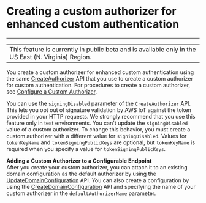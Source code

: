 # Creating a custom authorizer for enhanced custom authentication<a name="enhanced-custom-auth-create"></a>


****  

|  | 
| --- |
| This feature is currently in public beta and is available only in the US East \(N\. Virginia\) Region\. | 

You create a custom authorizer for enhanced custom authentication using the same [CreateAuthorizer](https://docs.aws.amazon.com/iot/latest/apireference/API_CreateAuthorizer.html) API that you use to create a custom authorizer for custom authentication\. For procedures to create a custom authorizer, see [Configure a Custom Authorizer](config-custom-auth.html)\.

You can use the `signingDisabled` parameter of the `CreateAuthorizer` API\. This lets you opt out of signature validation by AWS IoT against the token provided in your HTTP requests\. We strongly recommend that you use this feature only in test environments\. You can't update the `signingDisabled` value of a custom authorizer\. To change this behavior, you must create a custom authorizer with a different value for `signingDisabled`\. Values for `tokenKeyName` and `tokenSigningPublicKeys` are optional, but `tokenKeyName` is required when you specify a value for `tokenSigningPublicKeys`\. 

**Adding a Custom Authorizer to a Configurable Endpoint**  
After you create your custom authorizer, you can attach it to an existing domain configuration as the default authorizer by using the [UpdateDomainConfiguration](https://docs.aws.amazon.com/iot/latest/apireference/API_UpdateDomainConfiguration.html) API\. You can also create a configuration by using the [CreateDomainConfiguration](https://docs.aws.amazon.com/iot/latest/apireference/API_CreateDomainConfiguration) API and specifying the name of your custom authorizer in the `defaultAuthorizerName` parameter\.